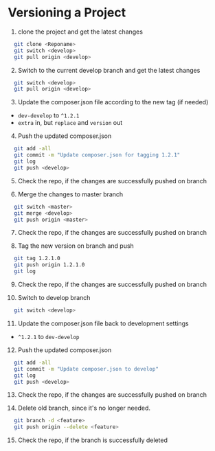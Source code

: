 # Versioning a Project

1. clone the project and get the latest changes
```bash
  git clone <Reponame>
  git switch <develop>
  git pull origin <develop>
```

2. Switch to the current develop branch and get the latest changes
```bash
  git switch <develop>
  git pull origin <develop>
```

3. Update the composer.json file according to the new tag (if needed)
  - `dev-develop` to `^1.2.1`
  - `extra` in, but `replace` and `version` out

4. Push the updated composer.json
```bash
  git add -all
  git commit -m "Update composer.json for tagging 1.2.1"
  git log
  git push <develop>
```

5. Check the repo, if the changes are successfully pushed on <develop> branch

6. Merge the changes to master branch
```bash
  git switch <master>
  git merge <develop>
  git push origin <master>
```

7. Check the repo, if the changes are successfully pushed on <master> branch

8. Tag the new version on <master> branch and push
```bash
  git tag 1.2.1.0
  git push origin 1.2.1.0
  git log
```

9. Check the repo, if the changes are successfully pushed on <master> branch

10. Switch to develop branch
```bash
  git switch <develop>
```

11. Update the composer.json file back to development settings
  - `^1.2.1` to `dev-develop`

12. Push the updated composer.json
```bash
  git add -all
  git commit -m "Update composer.json to develop"
  git log
  git push <develop>
```

13. Check the repo, if the changes are successfully pushed on <develop> branch

14. Delete old branch, since it's no longer needed.
```bash
  git branch -d <feature>
  git push origin --delete <feature>
```

15. Check the repo, if the branch is successfully deleted
